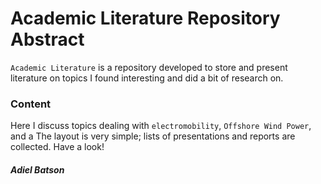 # Academic Literature Repository Abstract

`Academic Literature` is a repository developed to store and present literature on topics I found interesting and did a bit of research on. 

### Content
Here I discuss topics dealing with `electromobility`, `Offshore Wind Power`, and a 
The layout is very simple; lists of presentations and reports are collected. Have a look!

##### Adiel Batson
